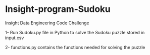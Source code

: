 Insight-program-Sudoku
======================

Insight Data Engineering Code Challenge

1- Run Sudoku.py file in Python to solve the Sudoku puzzle stored in input.csv

2- functions.py contains the functions needed for solving the puzzle
